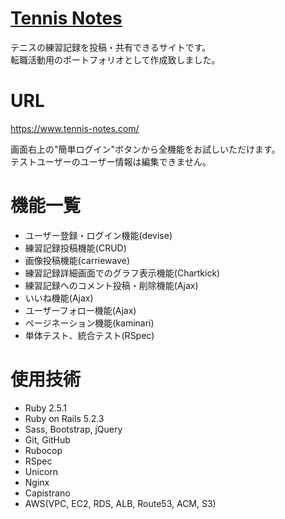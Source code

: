 # [Tennis Notes](https://www.tennis-notes.com/)
テニスの練習記録を投稿・共有できるサイトです。<br>
転職活動用のポートフォリオとして作成致しました。

# URL
https://www.tennis-notes.com/

画面右上の"簡単ログイン"ボタンから全機能をお試しいただけます。<br>
テストユーザーのユーザー情報は編集できません。

# 機能一覧
* ユーザー登録・ログイン機能(devise)
* 練習記録投稿機能(CRUD)
* 画像投稿機能(carriewave)
* 練習記録詳細画面でのグラフ表示機能(Chartkick)
* 練習記録へのコメント投稿・削除機能(Ajax)
* いいね機能(Ajax)
* ユーザーフォロー機能(Ajax)
* ページネーション機能(kaminari)
* 単体テスト、統合テスト(RSpec)

# 使用技術
* Ruby 2.5.1
* Ruby on Rails 5.2.3
* Sass, Bootstrap, jQuery
* Git, GitHub
* Rubocop
* RSpec
* Unicorn
* Nginx
* Capistrano
* AWS(VPC, EC2, RDS, ALB, Route53, ACM, S3)
